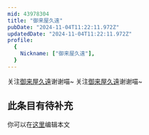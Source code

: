 ```yaml
---
mid: 43978304
title: "御来屋久遠"
pubDate: "2024-11-04T11:22:11.972Z"
updatedDate: "2024-11-04T11:22:11.972Z"
profile:
  {
    Nickname: ["御来屋久遠"],
  }
---
```


关注[御来屋久遠](https://space.bilibili.com/43978304)谢谢喵~ 关注[御来屋久遠](https://space.bilibili.com/43978304)谢谢喵~

## 此条目有待补充
你可以在[这里](https://github.com/Yuhanawa/VTuber.ICU/edit/master/src/content/v/御来屋久遠/index.md)编辑本文
